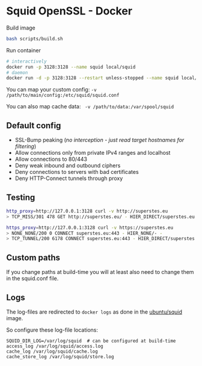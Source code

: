 # Squid OpenSSL - Docker

Build image
```bash
bash scripts/build.sh
```

Run container
```bash
# interactively
docker run -p 3128:3128 --name squid local/squid
# daemon
docker run -d -p 3128:3128 --restart unless-stopped --name squid local/squid
```

You can map your custom config: `-v /path/to/main/config:/etc/squid/squid.conf`

You can also map cache data: ` -v /path/to/data:/var/spool/squid`

## Default config

* SSL-Bump peaking (*no interception - just read target hostnames for filtering*)
* Allow connections only from private IPv4 ranges and localhost
* Allow connections to 80/443
* Deny weak inbound and outbound ciphers
* Deny connections to servers with bad certificates
* Deny HTTP-Connect tunnels through proxy

## Testing

```bash
http_proxy=http://127.0.0.1:3128 curl -v http://superstes.eu
> TCP_MISS/301 478 GET http://superstes.eu/ - HIER_DIRECT/superstes.eu text/html

https_proxy=http://127.0.0.1:3128 curl -v https://superstes.eu
> NONE_NONE/200 0 CONNECT superstes.eu:443 - HIER_NONE/- -
> TCP_TUNNEL/200 6178 CONNECT superstes.eu:443 - HIER_DIRECT/superstes.eu -
```

## Custom paths

If you change paths at build-time you will at least also need to change them in the squid.conf file.

## Logs
The log-files are redirected to `docker logs` as done in the [ubuntu/squid](https://hub.docker.com/r/ubuntu/squid) image.

So configure these log-file locations:

```
SQUID_DIR_LOG=/var/log/squid  # can be configured at build-time
access_log /var/log/squid/access.log
cache_log /var/log/squid/cache.log
cache_store_log /var/log/squid/store.log
```
